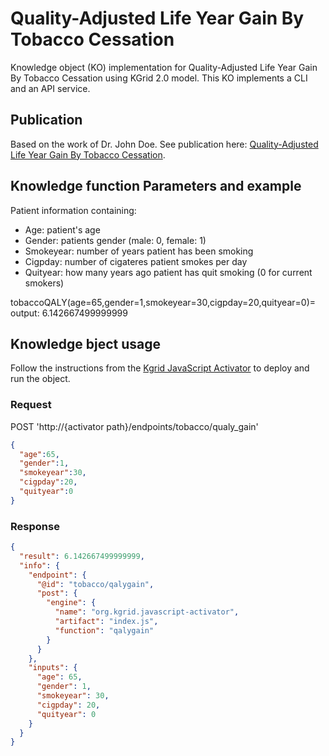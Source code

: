 # Quality-Adjusted Life Year Gain By Tobacco Cessation 
Knowledge object (KO) implementation for Quality-Adjusted Life Year Gain By Tobacco Cessation using KGrid 2.0 model. This KO implements a CLI and an API service. 

## Publication
Based on the work of Dr. John Doe. See publication here: [Quality-Adjusted Life Year Gain By Tobacco Cessation](https://pubmed.ncbi.nlm.nih.gov/a234567/).

## Knowledge function Parameters and example
Patient information containing:
- Age: patient's age
- Gender: patients gender (male: 0, female: 1) 
- Smokeyear: number of years patient has been smoking
- Cigpday: number of cigateres patient smokes per day
- Quityear: how many years ago patient has quit smoking (0 for current smokers)

tobaccoQALY(age=65,gender=1,smokeyear=30,cigpday=20,quityear=0)= output: 6.142667499999999


## Knowledge bject usage
Follow the instructions from the [Kgrid JavaScript Activator](https://github.com/kgrid/javascript-activator) to deploy and run the object.

### Request 
POST 'http://{activator path}/endpoints/tobacco/qualy_gain'
```json
{
  "age":65,
  "gender":1,
  "smokeyear":30,
  "cigpday":20,
  "quityear":0
}
```
### Response 
```json
{
  "result": 6.142667499999999,
  "info": {
    "endpoint": {
      "@id": "tobacco/qalygain",
      "post": {
        "engine": {
          "name": "org.kgrid.javascript-activator",
          "artifact": "index.js",
          "function": "qalygain"
        }
      }
    },
    "inputs": {
      "age": 65,
      "gender": 1,
      "smokeyear": 30,
      "cigpday": 20,
      "quityear": 0
    }
  }
}
```






